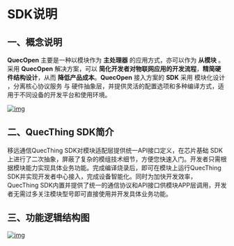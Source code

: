 # SDK说明

## __一、概念说明__

__QuecOpen__ 主要是一种以模块作为 __主处理器__ 的应用方式，亦可以作为 __从模块__ 。采用 __QuecOpen__ 解决方案，可以 __简化开发者对物联网应用的开发流程__，__精简硬件结构设计__，从而 __降低产品成本__。__QuecOpen__ 接入方案的 __SDK__ 采用 模块化设计 ，分离核心协议服务 与 硬件抽象层，并提供灵活的配置选项和多种编译方式，适用于不同设备的开发平台和使用环境。


<a data-fancybox title="img" href="/zh/deviceDevelop/develop/speediness/resource/QuecOpen/Speediness-QuecOpen-01.png">![img](/zh/deviceDevelop/develop/speediness/resource/QuecOpen/Speediness-QuecOpen-01.png)</a>


## __二、QuecThing SDK简介__
移远通信QuecThing SDK对模块适配层提供统一API接口定义，在芯片基础 SDK 上进行了二次抽象，屏蔽了复杂的模组技术细节，方便您快速入门。开发者只需根据模块能力实现具体业务功能。完成编译烧录后，即可在模块上运行QuecThing SDK并实现开发者中心接入，完成设备智能化。同时为加快开发效率，QuecThing SDK内置并提供了统一的通信协议和API接口供模块APP层调用，开发者无需过多关注模块型号即可直接使用并开发具体业务功能。


## __三、功能逻辑结构图__

<a data-fancybox title="img" href="/zh/deviceDevelop/develop/speediness/resource/QuecOpen/Speediness-QuecOpen-04.png">![img](/zh/deviceDevelop/develop/speediness/resource/QuecOpen/Speediness-QuecOpen-04.png)</a>
